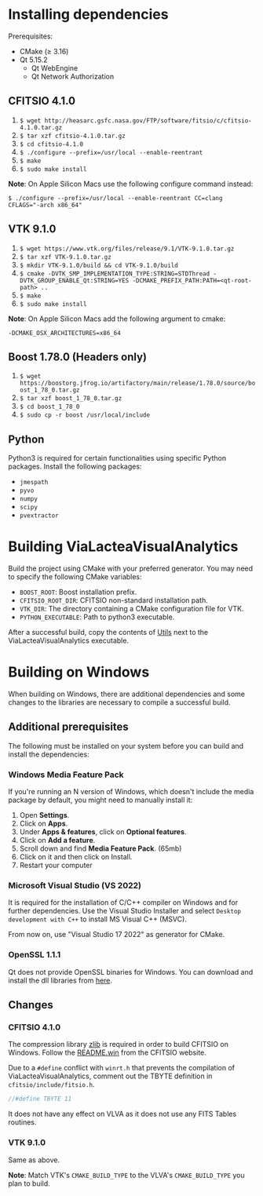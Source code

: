 # Installing dependencies
Prerequisites:
- CMake ($\ge$ 3.16)
- Qt 5.15.2
     - Qt WebEngine
     - Qt Network Authorization

## CFITSIO 4.1.0
1. `$ wget http://heasarc.gsfc.nasa.gov/FTP/software/fitsio/c/cfitsio-4.1.0.tar.gz`
1. `$ tar xzf cfitsio-4.1.0.tar.gz`
1. `$ cd cfitsio-4.1.0`
1. `$ ./configure --prefix=/usr/local --enable-reentrant`
1. `$ make`
1. `$ sudo make install`

**Note**: On Apple Silicon Macs use the following configure command instead:

`$ ./configure --prefix=/usr/local --enable-reentrant CC=clang CFLAGS="-arch x86_64"`

## VTK 9.1.0
1. `$ wget https://www.vtk.org/files/release/9.1/VTK-9.1.0.tar.gz`
1. `$ tar xzf VTK-9.1.0.tar.gz`
1. `$ mkdir VTK-9.1.0/build && cd VTK-9.1.0/build`
1. `$ cmake -DVTK_SMP_IMPLEMENTATION_TYPE:STRING=STDThread -DVTK_GROUP_ENABLE_Qt:STRING=YES -DCMAKE_PREFIX_PATH:PATH=<qt-root-path> ..`
1. `$ make`
1. `$ sudo make install`

**Note**: On Apple Silicon Macs add the following argument to cmake:

`-DCMAKE_OSX_ARCHITECTURES=x86_64`

## Boost 1.78.0 (Headers only)
1. `$ wget https://boostorg.jfrog.io/artifactory/main/release/1.78.0/source/boost_1_78_0.tar.gz`
1. `$ tar xzf boost_1_78_0.tar.gz`
1. `$ cd boost_1_78_0`
1. `$ sudo cp -r boost /usr/local/include`

## Python
Python3 is required for certain functionalities using specific Python packages. Install the following packages:
- `jmespath`
- `pyvo`
- `numpy`
- `scipy`
- `pvextractor`

# Building ViaLacteaVisualAnalytics
Build the project using CMake with your preferred generator. You may need to specify the following CMake variables:
- `BOOST_ROOT`: Boost installation prefix.
- `CFITSIO_ROOT_DIR`: CFITSIO non-standard installation path.
- `VTK_DIR`: The directory containing a CMake configuration file for VTK.
- `PYTHON_EXECUTABLE`: Path to python3 executable.

After a successful build, copy the contents of [Utils](Utils) next to the ViaLacteaVisualAnalytics executable.

# Building on Windows
When building on Windows, there are additional dependencies and some changes to the libraries are necessary to compile a successful build.
## Additional prerequisites
The following must be installed on your system before you can build and install the dependencies:

### Windows Media Feature Pack
If you're running an N version of Windows, which doesn't include the media package by default, you might need to manually install it:

1. Open **Settings**.
1. Click on **Apps**.
1. Under **Apps & features**, click on **Optional features**.
1. Click on **Add a feature**.
1. Scroll down and find **Media Feature Pack**. (65mb)
1. Click on it and then click on Install.
1. Restart your computer 

### Microsoft Visual Studio (VS 2022)
It is required for the installation of C/C++ compiler on Windows and for further dependencies.
Use the Visual Studio Installer and select `Desktop development with C++` to install MS Visual C++ (MSVC).

From now on, use "Visual Studio 17 2022" as generator for CMake.

### OpenSSL 1.1.1
Qt does not provide OpenSSL binaries for Windows.
You can download and install the dll libraries from [here](https://wiki.openssl.org/index.php/Binaries).

## Changes
### CFITSIO 4.1.0
The compression library [zlib](https://zlib.net) is required in order to build CFITSIO on Windows. 
Follow the [README.win](https://heasarc.gsfc.nasa.gov/FTP/software/fitsio/c/README.win) from the CFITSIO website.

Due to a `#define` conflict with `winrt.h` that prevents the compilation of ViaLacteaVisualAnalytics, comment out the TBYTE definition in `cfitsio/include/fitsio.h`.

```C
//#define TBYTE 11
```

It does not have any effect on VLVA as it does not use any FITS Tables routines.

### VTK 9.1.0
Same as above.

**Note**: Match VTK's `CMAKE_BUILD_TYPE` to the VLVA's `CMAKE_BUILD_TYPE` you plan to build.
